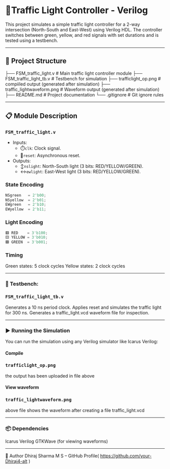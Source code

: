 # 🚦Traffic Light Controller - Verilog

This project simulates a simple traffic light controller for a 2-way intersection (North-South and East-West) using Verilog HDL. The controller switches between green, yellow, and red signals with set durations and is tested using a testbench.

---

## 📁 Project Structure

├── FSM_traffic_light.v # Main traffic light controller module
├── FSM_traffic_light_tb.v # Testbench for simulation
├── trafficlight_op.png # compiiled output (generated after simulation)
├── traffic_lightwaveform.png # Waveform output (generated after simulation)
├── README.md # Project documentation
└── .gitignore # Git ignore rules

---

## 📋 Module Description

### `FSM_traffic_light.v`

- Inputs:
  - ⏱️`clk`: Clock signal.
  - 🔁`reset`: Asynchronous reset.
- Outputs:
  - ↕️`nslight`: North-South light (3 bits: RED/YELLOW/GREEN).
  - ↔️`ewlight`: East-West light (3 bits: RED/YELLOW/GREEN).

### State Encoding

```verilog
NSgreen   = 2'b00;
NSyellow  = 2'b01;
EWgreen   = 2'b10;
EWyellow  = 2'b11;
```
### Light Encoding

```verilog
🟥 RED    = 3'b100;
🟨 YELLOW = 3'b010;
🟩 GREEN  = 3'b001;
```
### Timing

Green states: 5 clock cycles
Yellow states: 2 clock cycles

-----

### 🧪 Testbench:

### `FSM_traffic_light_tb.v`

Generates a 10 ns period clock.
Applies reset and simulates the traffic light for 300 ns.
Generates a traffic_light.vcd waveform file for inspection.

----

### ▶️ Running the Simulation

You can run the simulation using any Verilog simulator like Icarus Verilog:

#### Compile

### `trafficlight_op.png`

the output has been uploaded in file above

#### View waveform

### `traffic_lightwaveform.png`

above file shows the waveform after creating a file traffic_light.vcd

---

### 📦 Dependencies

Icarus Verilog
GTKWave (for viewing waveforms)


-------------------
👤 Author
Dhiraj Sharma M S – GitHub Profile( https://github.com/your-Dhiraj4-alt )
